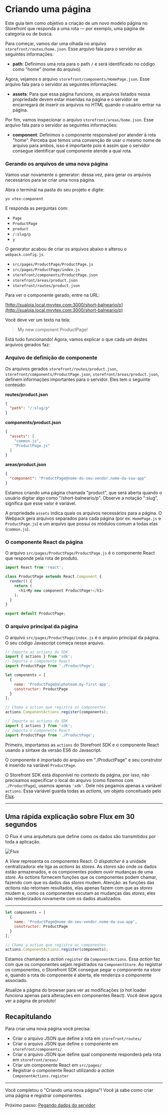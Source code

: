 # Criando uma página

Este guia tem como objetivo a criação de um novo modelo página no Storefront que responda a uma rota — por exemplo, uma página de categoria ou de busca.

Para começar, vamos dar uma olhada no arquivo `storefront/routes/home.json`. Esse arquivo fala para o servidor as seguintes informações:

- **path**: Definimos uma rota para o path `/` e será identificado no código como "home" (nome do arquivo).

Agora, vejamos o arquivo `storefront/components/HomePage.json`. Esse arquivo fala para o servidor as seguintes informações:

- **assets**: Para que essa página funcione, os arquivos listados nessa propriedade devem estar inseridas na página e o servidor se encarregará de inserir os arquivos no HTML quando o usuário entrar na página.

Por fim, vamos inspecionar o arquivo `storefront/areas/home.json`. Esse arquivo fala para o servidor as seguintes informações:

- **component**: Definimos o componente responsável por atender à rota "home". Perceba que temos uma convenção de usar o mesmo nome de arquivo para ambos, isso é importante pois é assim que o servidor consegue identificar qual componente atende a qual rota.

### Gerando os arquivos de uma nova página

Vamos usar novamente o generator: dessa vez, para gerar os arquivos necessários para se criar uma nova página.

Abra o terminal na pasta do seu projeto e digite:
```
yo vtex:component
```
E responda as perguntas com:
- `Page`
- `ProductPage`
- `product`
- `/:slug/p`
- `y`

O generator acabou de criar os arquivos abaixo e alterou o `webpack.config.js`.

- `src/pages/ProductPage/ProductPage.js`
- `src/pages/ProductPage/index.js`
- `storefront/components/ProductPage.json`
- `storefront/areas/product.json`
- `storefront/routes/product.json`

Para ver o componente gerado, entre na URL:

[http://sualoja.local.myvtex.com:3000/short-balneario/p](http://sualoja.local.myvtex.com:3000/short-balneario/p)

Você deve ver um texto na tela:
> My new component ProductPage!

Está tudo funcionando! Agora, vamos explicar o que cada um destes arquivos gerados faz:

### Arquivo de definição do componente

Os arquivos gerados `storefront/routes/product.json`, `storefront/components/ProductPage.json`, `storefront/areas/product.json`, definem informações importantes para o servidor. Eles tem o seguinte conteúdo:

**routes/product.json**
```json
{
  "path": "/:slug/p"
}
```

**components/product.json**
```json
{
  "assets": [
    "common.js",
    "ProductPage.js"
  ]
}
```

**areas/product.json**
```json
{
  "component": "ProductPage@nome-do-seu-vendor.nome-da-sua-app"
}
```

Estamos criando uma página chamada "product", que será aberta quando o usuário digitar algo como "/short-balneario/p". Observe a notação ":slug", significa que esse valor é variável.

A propriedade `assets` indica quais os arquivos necessários para a página. O Webpack gera arquivos separados para cada página (por ex: `HomePage.js` e `ProductPage.js`) e um arquivo que possui os módulos comum a todas elas (`common.js`).


### O componente React da página

O arquivo `src/pages/ProductPage/ProductPage.js` é o componente React que responde pela rota de produto.

```js
import React from 'react';

class ProductPage extends React.Component {
  render() {
    return (
      <h1>My new component ProductPage!</h1>
    );
  }
}

export default ProductPage;

```

### O arquivo principal da página

O arquivo `src/pages/ProductPage/index.js` é o arquivo principal da página. O seu código Javascript começa nesse arquivo.

```js
// Importa as actions do SDK
import { actions } from 'sdk';
// Importa o componente React
import ProductPage from './ProductPage';

let components = [
  {
    name: 'ProductPage@alphateam.my-first-app',
    constructor: ProductPage
  }
];

// Chama a action que registra os componentes
actions.ComponentActions.register(components);
```

```js
// Importa as actions do SDK
import { actions } from 'sdk';
// Importa o componente React
import ProductPage from './ProductPage';
```

Primeiro, importamos as `actions` do Storefront SDK e o componente React usando a sintaxe da versão ES6 do Javascript.

O componente é importado do arquivo em "./ProductPage" e seu construtor é inserido na variável `ProductPage`.

O Storefront SDK está disponível no contexto da página, por isso, não precisamos especificar o local do arquivo (como fizemos com `./ProductPage`), usamos apenas `'sdk'`. Dele nós pegamos apenas a variável `actions`. Essa variável guarda todas as *actions*, um objeto conceituado pelo [Flux](https://facebook.github.io/flux/docs/overview.html#structure-and-data-flow).

---

## Uma rápida explicação sobre Flux em 30 segundos

O Flux é uma arquitetura que define como os dados são transmitidos por toda a aplicação.

![Flux](https://facebook.github.io/flux/img/flux-simple-f8-diagram-with-client-action-1300w.png)

A *View* representa os componentes React. O *dispatcher* é a unidade centralizadora: ele liga as *actions* às *stores*. As *stores* são onde os dados estão armazenados, e os componentes podem ouvir mudanças de uma *store*. As *actions* fornecem funções que os componentes podem chamar, fazendo com que os dados das *stores* mudem. Atenção: as funções das *actions* não retornam resultados, elas apenas fazem com que as *stores* mudem e, como os componentes escutam as mudanças das *stores*, eles são renderizados novamente com os dados atualizados.

---

```js
let components = [
  {
    name: 'ProductPage@nome-do-seu-vendor.nome-da-sua-app',
    constructor: ProductPage
  }
];

// Chama a action que registra os componentes
actions.ComponentActions.register(components);
```

Estamos chamando a *action* `register` da `ComponentActions`. Essa *action* faz com que os componentes sejam registrados na `ComponentStore`. Ao registrar os componentes, o Storefront SDK consegue pegar o componente na *store* e, quando a rota do componente é aberta, ele renderiza o componente associado.

Atualize a página do browser para ver as modificações (o hot loader funciona apenas para alterações em componentes React). Você deve agora ver a página de produto!

## Recapitulando

Para criar uma nova página você precisa:

- Criar o arquivo JSON que define a rota em `storefront/routes/`
- Criar o arquivo JSON que define o componente em `storefront/components/`
- Criar o arquivo JSON que define qual componente responderá pela rota em `storefront/areas/`
- Criar um componente React em `src/pages/`
- Registrar o componente React utilizando a *action* `ComponentActions.register`

---

Você completou o "Criando uma nova página"! Você já sabe como criar uma página e registrar componentes.

Próximo passo: [Pegando dados do servidor](4-pegando-dados-do-servidor.md)
